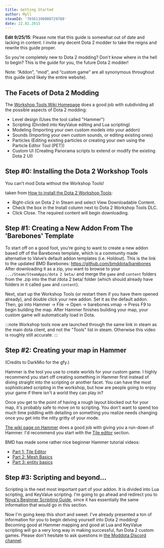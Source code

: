 ```yaml
---
title: Getting Started
author: Myll
steamId: '76561198000729788'
date: 22.02.2015
---
```


**Edit 9/25/15**: Please note that this guide is somewhat out of date and lacking in content. I invite any decent Dota 2 modder to take the reigns and rewrite this guide proper.

So you're completely new to Dota 2 modding? Don't know where in the hell to begin? This is the guide for you, the future Dota 2 modder!

Note: “Addon”, "mod", and “custom game” are all synonymous throughout this guide (and likely the entire website).

## The Facets of Dota 2 Modding

The [Workshop Tools Wiki Homepage](https://developer.valvesoftware.com/wiki/Dota_2_Workshop_Tools) does a good job with subdividing all the possible aspects of Dota 2 modding:

* Level design (Uses the tool called "Hammer")
* Scripting (Divided into KeyValue editing and Lua scripting)
* Modeling (Importing your own custom models into your addon)
* Sounds (Importing your own custom sounds, or editing existing ones)
* Particles (Editing existing particles or creating your own using the Particle Editor Tool (PET))
* Custom UI (Creating Panorama scripts to extend or modify the existing Dota 2 UI)

## Step #0: Installing the Dota 2 Workshop Tools

You can't mod Dota without the Workshop Tools!

taken from [How to install the Dota 2 Workshop Tools](https://developer.valvesoftware.com/wiki/Dota_2_Workshop_Tools/Installing_and_Launching_Tools):

* Right-click on Dota 2 in Steam and select View Downloadable Content.
* Check the box in the Install column next to Dota 2 Workshop Tools DLC.
* Click Close. The required content will begin downloading.

## Step #1: Creating a New Addon From The 'Barebones' Template

To start off on a good foot, you’re going to want to create a new addon based off of the Barebones template, which is a community made alternative to Valve’s default addon templates (i.e. Holdout). This is the link to the updated BMD Barebones: https://github.com/bmddota/barebones<br />
After downloading it as a zip, you want to browse to your `.../Steam/SteamApps/dota 2 beta/` and merge the `game` and `content` folders from the .zip into the that /dota 2 beta/ folder (which should already have folders in it called `game` and `content`).

Next, start up the Workshop Tools (or restart them if you have them opened already), and double click your new addon. Set it as the default addon. Then, go into Hammer -> File -> Open -> barebones.vmap -> Press F9 to begin building the map. After Hammer finishes building your map, your custom game will automatically load in Dota.

<Gfycat id="NarrowIncredibleBongo" />

:::note
Workshop tools now are launched through the same link in steam as the main dota client, and not the "Tools" list in steam. Otherwise this video is roughly still accurate.
:::

## Step #2: Creating your map in Hammer

<Gfycat id="YearlyDismalHuemul" />

(Credits to DarkMio for the gfy.)

Hammer is the tool you use to create worlds for your custom game. I highly recommend you start off creating something in Hammer first instead of diving straight into the scripting or another facet. You can have the most sophisticated scripting in the workshop, but how are people going to enjoy your game if there isn't a world they can play in?

Once you get to the point of having a rough layout blocked out for your map, it's probably safe to move on to scripting. You don't want to spend too much time piddling with detailing on something you realize needs changing once you get into the nitty gritty of your mode.

[The wiki page on Hammer](https://developer.valvesoftware.com/wiki/Dota_2_Workshop_Tools/Level_Design) does a good job with giving you a run-down of Hammer. I'd recommend you start with the [Tile editor](https://developer.valvesoftware.com/wiki/Dota_2_Workshop_Tools/Level_Design/Tile_Editor_Basics) section.

BMD has made some rather nice beginner Hammer tutorial videos:

* [Part 1: Tile Editor](https://www.youtube.com/watch?v=GMvmdnNM6Sc)
* [Part 2: Mesh Basics](https://www.youtube.com/watch?v=grLUv2hUDRY)
* [Part 3: entity basics](https://www.youtube.com/watch?v=ln3ep-k__dk)

## Step #3: Scripting and beyond...

Scripting is the next most important part of your addon. It is divided into Lua scripting, and KeyValue scripting. I'm going to go ahead and redirect you to [Noya's Beginner Scripting Guide](scripting-introduction.md), since it has essentially the same information that would go in this section. 

Now I'm going keep this short and sweet. I've already presented a ton of information for you to begin delving yourself into Dota 2 modding! Becoming good at Hammer mapping and good at Lua and KeyValue scripting will go a very long way in making successful, fun Dota 2 custom games. Please don't hesitate to ask questions in [the Moddota Discord channel](https://discord.gg/Mvn4gww).
